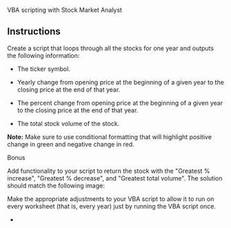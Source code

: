 VBA scripting with Stock Market Analyst


## Instructions

Create a script that loops through all the stocks for one year and outputs the following information:

  * The ticker symbol.

  * Yearly change from opening price at the beginning of a given year to the closing price at the end of that year.

  * The percent change from opening price at the beginning of a given year to the closing price at the end of that year.

  * The total stock volume of the stock.

**Note:** Make sure to use conditional formatting that will highlight positive change in green and negative change in red.


Bonus

Add functionality to your script to return the stock with the "Greatest % increase", "Greatest % decrease", and "Greatest total volume". The solution should match the following image:


Make the appropriate adjustments to your VBA script to allow it to run on every worksheet (that is, every year) just by running the VBA script once.


*


